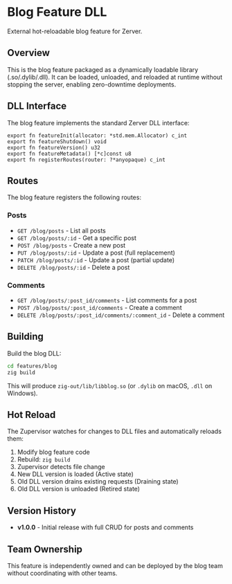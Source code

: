 # Blog Feature DLL

External hot-reloadable blog feature for Zerver.

## Overview

This is the blog feature packaged as a dynamically loadable library (.so/.dylib/.dll). It can be loaded, unloaded, and reloaded at runtime without stopping the server, enabling zero-downtime deployments.

## DLL Interface

The blog feature implements the standard Zerver DLL interface:

```zig
export fn featureInit(allocator: *std.mem.Allocator) c_int
export fn featureShutdown() void
export fn featureVersion() u32
export fn featureMetadata() [*c]const u8
export fn registerRoutes(router: ?*anyopaque) c_int
```

## Routes

The blog feature registers the following routes:

### Posts
- `GET /blog/posts` - List all posts
- `GET /blog/posts/:id` - Get a specific post
- `POST /blog/posts` - Create a new post
- `PUT /blog/posts/:id` - Update a post (full replacement)
- `PATCH /blog/posts/:id` - Update a post (partial update)
- `DELETE /blog/posts/:id` - Delete a post

### Comments
- `GET /blog/posts/:post_id/comments` - List comments for a post
- `POST /blog/posts/:post_id/comments` - Create a comment
- `DELETE /blog/posts/:post_id/comments/:comment_id` - Delete a comment

## Building

Build the blog DLL:

```bash
cd features/blog
zig build
```

This will produce `zig-out/lib/libblog.so` (or `.dylib` on macOS, `.dll` on Windows).

## Hot Reload

The Zupervisor watches for changes to DLL files and automatically reloads them:

1. Modify blog feature code
2. Rebuild: `zig build`
3. Zupervisor detects file change
4. New DLL version is loaded (Active state)
5. Old DLL version drains existing requests (Draining state)
6. Old DLL version is unloaded (Retired state)

## Version History

- **v1.0.0** - Initial release with full CRUD for posts and comments

## Team Ownership

This feature is independently owned and can be deployed by the blog team without coordinating with other teams.
